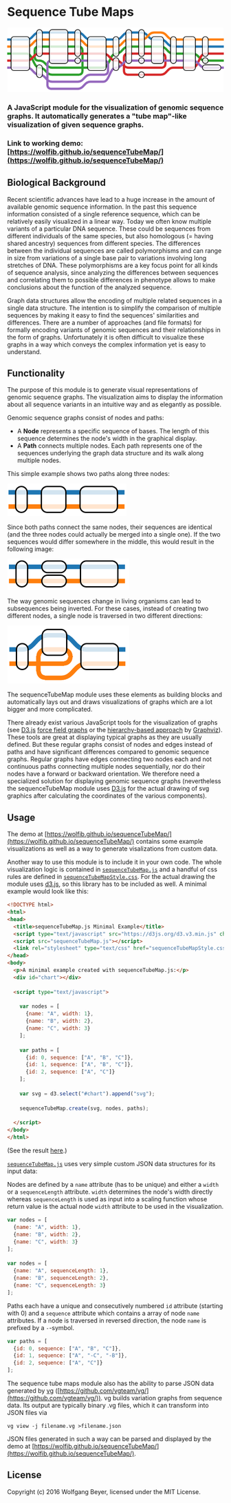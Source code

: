 # Sequence Tube Maps

![Header Graphic](/images/header.png)

### A JavaScript module for the visualization of genomic sequence graphs. It automatically generates a "tube map"-like visualization of given sequence graphs.

### Link to working demo: [https://wolfib.github.io/sequenceTubeMap/](https://wolfib.github.io/sequenceTubeMap/)

## Biological Background

Recent scientific advances have lead to a huge increase in the amount of available genomic sequence information. In the past this sequence information consisted of a single reference sequence, which can be relatively easily visualized in a linear way. Today we often know multiple variants of a particular DNA sequence. These could be sequences from different individuals of the same species, but also homologous (= having shared ancestry) sequences from different species. The differences between the individual sequences are called polymorphisms and can range in size from variations of a single base pair to variations involving long stretches of DNA. These polymorphisms are a key focus point for all kinds of sequence analysis, since analyzing the differences between sequences and correlating them to possible differences in phenotype allows to make conclusions about the function of the analyzed sequence.

Graph data structures allow the encoding of multiple related sequences in a single data structure. The intention is to simplify the comparison of multiple sequences by making it easy to find the sequences' similarities and differences. There are a number of approaches (and file formats) for formally encoding variants of genomic sequences and their relationships in the form of graphs. Unfortunately it is often difficult to visualize these graphs in a way which conveys the complex information yet is easy to understand.

## Functionality

The purpose of this module is to generate visual representations of genomic sequence graphs. The visualization aims to display the information about all sequence variants in an intuitive way and as elegantly as possible.

Genomic sequence graphs consist of nodes and paths:

* A **Node** represents a specific sequence of bases. The length of this sequence determines the node's width in the graphical display.
* A **Path** connects multiple nodes. Each path represents one of the sequences underlying the graph data structure and its walk along multiple nodes.

This simple example shows two paths along three nodes:

![Simple Example 1](/images/example1.png)

Since both paths connect the same nodes, their sequences are identical (and the three nodes could actually be merged into a single one). If the two sequences would differ somewhere in the middle, this would result in the following image:

![Simple Example 2](/images/example2.png)

The way genomic sequences change in living organisms can lead to subsequences being inverted. For these cases, instead of creating two different nodes, a single node is traversed in two different directions:

![Simple Example 3](/images/example3.png)

The sequenceTubeMap module uses these elements as building blocks and automatically lays out and draws visualizations of graphs which are a lot bigger and more complicated.

There already exist various JavaScript tools for the visualization of graphs (see [D3.js](https://d3js.org/) [force field graphs](https://bl.ocks.org/mbostock/4062045) or the [hierarchy-based approach](http://www.graphviz.org/content/fsm) by [Graphviz](http://www.graphviz.org/)). These tools are great at displaying typical graphs as they are usually defined. But these regular graphs consist of nodes and edges instead of paths and have significant differences compared to genomic sequence graphs. Regular graphs have edges connecting two nodes each and not continuous paths connecting multiple nodes sequentially, nor do their nodes have a forward or backward orientation. We therefore need a specialized solution for displaying genomic sequence graphs (nevertheless the sequenceTubeMap module uses [D3.js](https://d3js.org/) for the actual drawing of svg graphics after calculating the coordinates of the various components).

## Usage

The demo at [https://wolfib.github.io/sequenceTubeMap/](https://wolfib.github.io/sequenceTubeMap/) contains some example visualizations as well as a way to generate visalizations from custom data.

Another way to use this module is to include it in your own code. The whole visualization logic is contained in [`sequenceTubeMap.js`](https://github.com/wolfib/sequenceTubeMap/blob/master/sequenceTubeMap.js) and a handful of css rules are defined in [`sequenceTubeMapStyle.css`](https://github.com/wolfib/sequenceTubeMap/blob/master/sequenceTubeMapStyle.css). For the actual drawing the module uses [d3.js](https://d3js.org/), so this library has to be included as well. A minimal example would look like this:

```html
<!DOCTYPE html>
<html>
<head>
  <title>sequenceTubeMap.js Minimal Example</title>
  <script type="text/javascript" src="https://d3js.org/d3.v3.min.js" charset="utf-8"></script>
  <script src="sequenceTubeMap.js"></script>
  <link rel="stylesheet" type="text/css" href="sequenceTubeMapStyle.css">
</head>
<body>
  <p>A minimal example created with sequenceTubeMap.js:</p>
  <div id="chart"></div>

  <script type="text/javascript">

    var nodes = [
      {name: "A", width: 1},
      {name: "B", width: 2},
      {name: "C", width: 3}
    ];

    var paths = [
      {id: 0, sequence: ["A", "B", "C"]},
      {id: 1, sequence: ["A", "B", "C"]},
      {id: 2, sequence: ["A", "C"]}
    ];

    var svg = d3.select("#chart").append("svg");

    sequenceTubeMap.create(svg, nodes, paths);

  </script>
</body>
</html>
```
(See the result [here](https://wolfib.github.io/sequenceTubeMap/miniExample.html).)

[`sequenceTubeMap.js`](https://github.com/wolfib/sequenceTubeMap/blob/master/sequenceTubeMap.js) uses very simple custom JSON data structures for its input data:

Nodes are defined by a `name` attribute (has to be unique) and either a `width` or a `sequenceLength` attribute. `width` determines the node's width directly whereas `sequenceLength` is used as input into a scaling function whose return value is the actual node `width` attribute to be used in the visualization.
```javascript
var nodes = [
  {name: "A", width: 1},
  {name: "B", width: 2},
  {name: "C", width: 3}
];

var nodes = [
  {name: "A", sequenceLength: 1},
  {name: "B", sequenceLength: 2},
  {name: "C", sequenceLength: 3}
];
```

Paths each have a unique and consecutively numbered `id` attribute (starting with 0) and a `sequence` attribute which contains a array of node `name` attributes. If a node is traversed in reversed direction, the node `name` is prefixed by a `-`-symbol.
```javascript
var paths = [
  {id: 0, sequence: ["A", "B", "C"]},
  {id: 1, sequence: ["A", "-C", "-B"]},
  {id: 2, sequence: ["A", "C"]}
];
```

The sequence tube maps module also has the ability to parse JSON data generated by [vg](https://github.com/vgteam/vg/) ([https://github.com/vgteam/vg/](https://github.com/vgteam/vg/)). vg builds variation graphs from sequence data. Its output are typically binary .vg files, which it can transform into JSON files via
```
vg view -j filename.vg >filename.json
```
JSON files generated in such a way can be parsed and displayed by the demo at [https://wolfib.github.io/sequenceTubeMap/](https://wolfib.github.io/sequenceTubeMap/).

## License
Copyright (c) 2016 Wolfgang Beyer, licensed under the MIT License.

